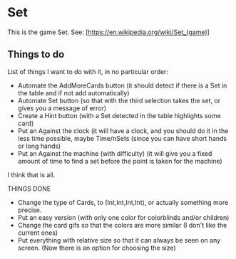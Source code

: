 # Set #

This is the game Set. See:
[https://en.wikipedia.org/wiki/Set_(game)]

## Things to do ##

List of things I want to do with it, in no particular order:

* Automate the AddMoreCards button (it should detect if there is a Set in the table and if not add automatically)
* Automate Set button (so that with the third selection takes the set, or gives you a message of error)
* Create a Hint button (with a Set detected in the table highlights some card)
* Put an Against the clock (it will have a clock, and you should do it in the less time possible, maybe Time/nSets (since you can have short hands or long hands)
* Put an Against the machine (with difficulty) (it will give you a fixed amount of time to find a set before the point is taken for the machine)

I think that is all.


THINGS DONE

* Change the type of Cards, to (Int,Int,Int,Int), or actually something more
precise.
* Put an easy version (with only one color for colorblinds and/or children)
* Change the card gifs so that the colors are more similar (I don't like the current ones)
* Put everything with relative size so that it can always be seen on any
screen. (Now there is an option for choosing the size)
